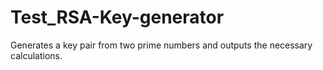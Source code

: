 # Test_RSA-Key-generator
Generates a key pair from two prime numbers and outputs the necessary calculations.
